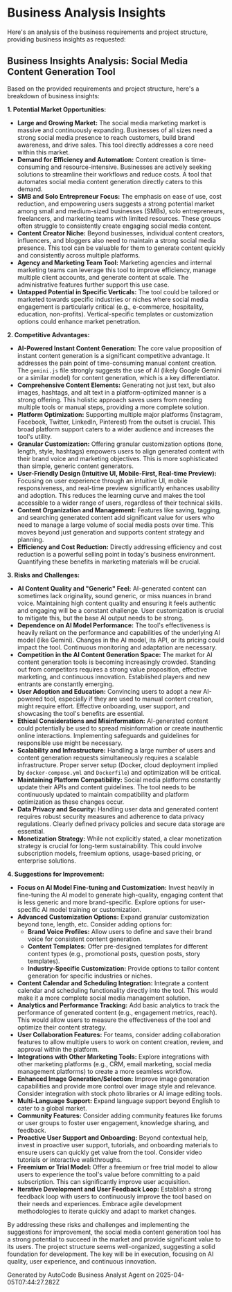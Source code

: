 # Business Analysis Insights

Here's an analysis of the business requirements and project structure, providing business insights
as requested:

## Business Insights Analysis: Social Media Content Generation Tool

Based on the provided requirements and project structure, here's a breakdown of business insights:

**1. Potential Market Opportunities:**

- **Large and Growing Market:** The social media marketing market is massive and continuously
  expanding. Businesses of all sizes need a strong social media presence to reach customers, build
  brand awareness, and drive sales. This tool directly addresses a core need within this market.
- **Demand for Efficiency and Automation:** Content creation is time-consuming and
  resource-intensive. Businesses are actively seeking solutions to streamline their workflows and
  reduce costs. A tool that automates social media content generation directly caters to this
  demand.
- **SMB and Solo Entrepreneur Focus:** The emphasis on ease of use, cost reduction, and empowering
  users suggests a strong potential market among small and medium-sized businesses (SMBs), solo
  entrepreneurs, freelancers, and marketing teams with limited resources. These groups often
  struggle to consistently create engaging social media content.
- **Content Creator Niche:** Beyond businesses, individual content creators, influencers, and
  bloggers also need to maintain a strong social media presence. This tool can be valuable for them
  to generate content quickly and consistently across multiple platforms.
- **Agency and Marketing Team Tool:** Marketing agencies and internal marketing teams can leverage
  this tool to improve efficiency, manage multiple client accounts, and generate content at scale.
  The administrative features further support this use case.
- **Untapped Potential in Specific Verticals:** The tool could be tailored or marketed towards
  specific industries or niches where social media engagement is particularly critical (e.g.,
  e-commerce, hospitality, education, non-profits). Vertical-specific templates or customization
  options could enhance market penetration.

**2. Competitive Advantages:**

- **AI-Powered Instant Content Generation:** The core value proposition of instant content
  generation is a significant competitive advantage. It addresses the pain point of time-consuming
  manual content creation. The `gemini.js` file strongly suggests the use of AI (likely Google
  Gemini or a similar model) for content generation, which is a key differentiator.
- **Comprehensive Content Elements:** Generating not just text, but also images, hashtags, and alt
  text in a platform-optimized manner is a strong offering. This holistic approach saves users from
  needing multiple tools or manual steps, providing a more complete solution.
- **Platform Optimization:** Supporting multiple major platforms (Instagram, Facebook, Twitter,
  LinkedIn, Pinterest) from the outset is crucial. This broad platform support caters to a wider
  audience and increases the tool's utility.
- **Granular Customization:** Offering granular customization options (tone, length, style,
  hashtags) empowers users to align generated content with their brand voice and marketing
  objectives. This is more sophisticated than simple, generic content generators.
- **User-Friendly Design (Intuitive UI, Mobile-First, Real-time Preview):** Focusing on user
  experience through an intuitive UI, mobile responsiveness, and real-time preview significantly
  enhances usability and adoption. This reduces the learning curve and makes the tool accessible to
  a wider range of users, regardless of their technical skills.
- **Content Organization and Management:** Features like saving, tagging, and searching generated
  content add significant value for users who need to manage a large volume of social media posts
  over time. This moves beyond just generation and supports content strategy and planning.
- **Efficiency and Cost Reduction:** Directly addressing efficiency and cost reduction is a powerful
  selling point in today's business environment. Quantifying these benefits in marketing materials
  will be crucial.

**3. Risks and Challenges:**

- **AI Content Quality and "Generic" Feel:** AI-generated content can sometimes lack originality,
  sound generic, or miss nuances in brand voice. Maintaining high content quality and ensuring it
  feels authentic and engaging will be a constant challenge. User customization is crucial to
  mitigate this, but the base AI output needs to be strong.
- **Dependence on AI Model Performance:** The tool's effectiveness is heavily reliant on the
  performance and capabilities of the underlying AI model (like Gemini). Changes in the AI model,
  its API, or its pricing could impact the tool. Continuous monitoring and adaptation are necessary.
- **Competition in the AI Content Generation Space:** The market for AI content generation tools is
  becoming increasingly crowded. Standing out from competitors requires a strong value proposition,
  effective marketing, and continuous innovation. Established players and new entrants are
  constantly emerging.
- **User Adoption and Education:** Convincing users to adopt a new AI-powered tool, especially if
  they are used to manual content creation, might require effort. Effective onboarding, user
  support, and showcasing the tool's benefits are essential.
- **Ethical Considerations and Misinformation:** AI-generated content could potentially be used to
  spread misinformation or create inauthentic online interactions. Implementing safeguards and
  guidelines for responsible use might be necessary.
- **Scalability and Infrastructure:** Handling a large number of users and content generation
  requests simultaneously requires a scalable infrastructure. Proper server setup (Docker, cloud
  deployment implied by `docker-compose.yml` and `Dockerfile`) and optimization will be critical.
- **Maintaining Platform Compatibility:** Social media platforms constantly update their APIs and
  content guidelines. The tool needs to be continuously updated to maintain compatibility and
  platform optimization as these changes occur.
- **Data Privacy and Security:** Handling user data and generated content requires robust security
  measures and adherence to data privacy regulations. Clearly defined privacy policies and secure
  data storage are essential.
- **Monetization Strategy:** While not explicitly stated, a clear monetization strategy is crucial
  for long-term sustainability. This could involve subscription models, freemium options,
  usage-based pricing, or enterprise solutions.

**4. Suggestions for Improvement:**

- **Focus on AI Model Fine-tuning and Customization:** Invest heavily in fine-tuning the AI model to
  generate high-quality, engaging content that is less generic and more brand-specific. Explore
  options for user-specific AI model training or customization.
- **Advanced Customization Options:** Expand granular customization beyond tone, length, etc.
  Consider adding options for:
    - **Brand Voice Profiles:** Allow users to define and save their brand voice for consistent
      content generation.
    - **Content Templates:** Offer pre-designed templates for different content types (e.g.,
      promotional posts, question posts, story templates).
    - **Industry-Specific Customization:** Provide options to tailor content generation for specific
      industries or niches.
- **Content Calendar and Scheduling Integration:** Integrate a content calendar and scheduling
  functionality directly into the tool. This would make it a more complete social media management
  solution.
- **Analytics and Performance Tracking:** Add basic analytics to track the performance of generated
  content (e.g., engagement metrics, reach). This would allow users to measure the effectiveness of
  the tool and optimize their content strategy.
- **User Collaboration Features:** For teams, consider adding collaboration features to allow
  multiple users to work on content creation, review, and approval within the platform.
- **Integrations with Other Marketing Tools:** Explore integrations with other marketing platforms
  (e.g., CRM, email marketing, social media management platforms) to create a more seamless
  workflow.
- **Enhanced Image Generation/Selection:** Improve image generation capabilities and provide more
  control over image style and relevance. Consider integration with stock photo libraries or AI
  image editing tools.
- **Multi-Language Support:** Expand language support beyond English to cater to a global market.
- **Community Features:** Consider adding community features like forums or user groups to foster
  user engagement, knowledge sharing, and feedback.
- **Proactive User Support and Onboarding:** Beyond contextual help, invest in proactive user
  support, tutorials, and onboarding materials to ensure users can quickly get value from the tool.
  Consider video tutorials or interactive walkthroughs.
- **Freemium or Trial Model:** Offer a freemium or free trial model to allow users to experience the
  tool's value before committing to a paid subscription. This can significantly improve user
  acquisition.
- **Iterative Development and User Feedback Loop:** Establish a strong feedback loop with users to
  continuously improve the tool based on their needs and experiences. Embrace agile development
  methodologies to iterate quickly and adapt to market changes.

By addressing these risks and challenges and implementing the suggestions for improvement, the
social media content generation tool has a strong potential to succeed in the market and provide
significant value to its users. The project structure seems well-organized, suggesting a solid
foundation for development. The key will be in execution, focusing on AI quality, user experience,
and continuous innovation.

Generated by AutoCode Business Analyst Agent on 2025-04-05T07:44:27.282Z
